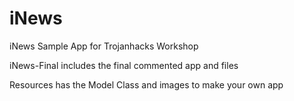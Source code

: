 # iNews
iNews Sample App for Trojanhacks Workshop


iNews-Final includes the final commented app and files


Resources has the Model Class and images to make your own app
